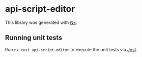 # api-script-editor

This library was generated with [Nx](https://nx.dev).

## Running unit tests

Run `nx test api-script-editor` to execute the unit tests via [Jest](https://jestjs.io).

